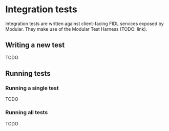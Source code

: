 # Integration tests

Integration tests are written against client-facing FIDL services exposed by
Modular. They make use of the Modular Test Harness (TODO: link).

## Writing a new test

TODO

## Running tests

### Running a single test

TODO

### Running all tests

TODO

